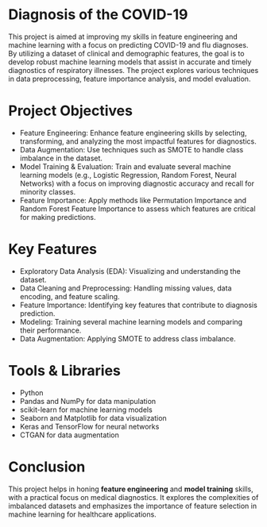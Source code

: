 # Diagnosis of the COVID-19
This project is aimed at improving my skills in feature engineering and machine learning with a focus on predicting COVID-19 and flu diagnoses. By utilizing a dataset of clinical and demographic features, the goal is to develop robust machine learning models that assist in accurate and timely diagnostics of respiratory illnesses. The project explores various techniques in data preprocessing, feature importance analysis, and model evaluation.

# Project Objectives
- Feature Engineering: Enhance feature engineering skills by selecting, transforming, and analyzing the most impactful features for diagnostics.
- Data Augmentation: Use techniques such as SMOTE to handle class imbalance in the dataset.
- Model Training & Evaluation: Train and evaluate several machine learning models (e.g., Logistic Regression, Random Forest, Neural Networks) with a focus on improving diagnostic accuracy and recall for minority classes.
- Feature Importance: Apply methods like Permutation Importance and Random Forest Feature Importance to assess which features are critical for making predictions.

# Key Features
- Exploratory Data Analysis (EDA): Visualizing and understanding the dataset.
- Data Cleaning and Preprocessing: Handling missing values, data encoding, and feature scaling.
- Feature Importance: Identifying key features that contribute to diagnosis prediction.
- Modeling: Training several machine learning models and comparing their performance.
- Data Augmentation: Applying SMOTE to address class imbalance.

# Tools & Libraries
- Python
- Pandas and NumPy for data manipulation
- scikit-learn for machine learning models
- Seaborn and Matplotlib for data visualization
- Keras and TensorFlow for neural networks
- CTGAN for data augmentation

# Conclusion
This project helps in honing <b>feature engineering</b> and <b>model training</b> skills, with a practical focus on medical diagnostics. It explores the complexities of imbalanced datasets and emphasizes the importance of feature selection in machine learning for healthcare applications.